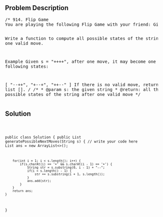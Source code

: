 <!--
<style>
  body { font-family: Arial, sans-serif; }
  .container { max-width: 600px; margin: auto; padding: 20px; }
  .comment-block { background-color: #f9f9f9; padding: 10px; border-left: 5px solid #ccc; }
  .code-block { background-color: #f4f4f4; padding: 10px; border: 1px solid #ddd; }
</style>
-->

<div class='container'>
<h2>Problem Description</h2>
<div class='comment-block'>
<pre>
/* 914. Flip Game
You are playing the following Flip Game with your friend: Given a string that contains only these two characters: + and -, you and your friend take turns to flip two consecutive "++" into "--". The game ends when a person can no longer make a move and therefore the other person will be the winner.

Write a function to compute all possible states of the string after one valid move.

Example
Given s = "++++", after one move, it may become one of the following states:

[
  "--++",
  "+--+",
  "++--"
]
If there is no valid move, return an empty list [].
*/
    /**
     * @param s: the given string
     * @return: all the possible states of the string after one valid move
     */
</pre>
</div>

<h2>Solution</h2>
<div class='code-block'>
<pre><code class='language-java'>

public class Solution {
    public List<String> generatePossibleNextMoves(String s) {
        // write your code here
        List<String> ans = new ArrayList<>();
        
        for(int i = 1; i < s.length(); i++) {
            if(s.charAt(i) == '+' && s.charAt(i - 1) == '+') {
                String str = s.substring(0, i - 1) + "--";
                if(i < s.length() - 1) {
                    str += s.substring(i + 1, s.length());
                }
                ans.add(str);
            }
        }
        return ans;
    }
}</code></pre>
</div>
</div>
